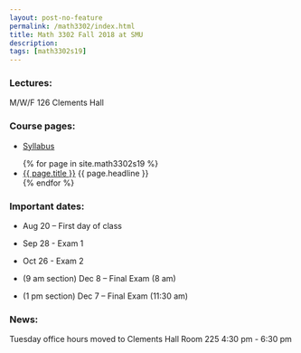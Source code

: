 ```yaml
---
layout: post-no-feature
permalink: /math3302/index.html
title: Math 3302 Fall 2018 at SMU
description: 
tags: [math3302s19]
---
```



### Lectures: 

M/W/F 126 Clements Hall


### Course pages:

* <a href="/assets/math3302_syll.pdf">Syllabus</a>
<ul>
  {% for page in site.math3302s19 %}
    <li>
      <a href="{{ page.url }}">{{ page.title }}</a>
       {{ page.headline }}
    </li>
  {% endfor %}
</ul>


### Important dates:

* Aug 20 – First day of class

* Sep 28 - Exam 1 

* Oct 26 - Exam 2 

* (9 am section) Dec 8 – Final Exam (8 am)

* (1 pm section) Dec 7 – Final Exam (11:30 am)

### News:

Tuesday office hours moved to Clements Hall Room 225 4:30 pm - 6:30 pm






